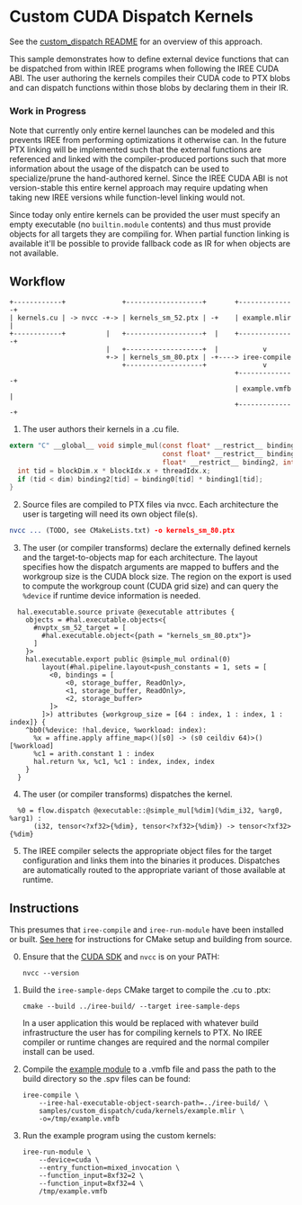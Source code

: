# Custom CUDA Dispatch Kernels

See the [custom_dispatch README](/samples/custom_dispatch/README.md) for an
overview of this approach.

This sample demonstrates how to define external device functions that can be
dispatched from within IREE programs when following the IREE CUDA ABI. The user
authoring the kernels compiles their CUDA code to PTX blobs and can dispatch
functions within those blobs by declaring them in their IR.

### Work in Progress

Note that currently only entire kernel launches can be modeled and this prevents
IREE from performing optimizations it otherwise can. In the future PTX linking
will be implemented such that the external functions are referenced and linked
with the compiler-produced portions such that more information about the usage
of the dispatch can be used to specialize/prune the hand-authored kernel. Since
the IREE CUDA ABI is not version-stable this entire kernel approach may require
updating when taking new IREE versions while function-level linking would not.

Since today only entire kernels can be provided the user must specify an empty
executable (no `builtin.module` contents) and thus must provide objects for
all targets they are compiling for. When partial function linking is available
it'll be possible to provide fallback code as IR for when objects are not
available.

## Workflow

```
+------------+              +-------------------+       +--------------+
| kernels.cu | -> nvcc -+-> | kernels_sm_52.ptx | -+    | example.mlir |
+------------+          |   +-------------------+  |    +--------------+
                        |   +-------------------+  |           v
                        +-> | kernels_sm_80.ptx | -+----> iree-compile
                            +-------------------+              v
                                                        +--------------+
                                                        | example.vmfb |
                                                        +--------------+
```

1. The user authors their kernels in a .cu file.

```c
extern "C" __global__ void simple_mul(const float* __restrict__ binding0,
                                      const float* __restrict__ binding1,
                                      float* __restrict__ binding2, int dim) {
  int tid = blockDim.x * blockIdx.x + threadIdx.x;
  if (tid < dim) binding2[tid] = binding0[tid] * binding1[tid];
}
```

2. Source files are compiled to PTX files via nvcc. Each architecture the user
   is targeting will need its own object file(s).

```cmake
nvcc ... (TODO, see CMakeLists.txt) -o kernels_sm_80.ptx
```

3. The user (or compiler transforms) declare the externally defined kernels and
   the target-to-objects map for each architecture. The layout specifies how
   the dispatch arguments are mapped to buffers and the workgroup size is the
   CUDA block size. The region on the export is used to compute the workgroup
   count (CUDA grid size) and can query the `%device` if runtime device
   information is needed.

```mlir
  hal.executable.source private @executable attributes {
    objects = #hal.executable.objects<{
      #nvptx_sm_52_target = [
        #hal.executable.object<{path = "kernels_sm_80.ptx"}>
      ]
    }>
    hal.executable.export public @simple_mul ordinal(0)
        layout(#hal.pipeline.layout<push_constants = 1, sets = [
          <0, bindings = [
              <0, storage_buffer, ReadOnly>,
              <1, storage_buffer, ReadOnly>,
              <2, storage_buffer>
          ]>
        ]>) attributes {workgroup_size = [64 : index, 1 : index, 1 : index]} {
    ^bb0(%device: !hal.device, %workload: index):
      %x = affine.apply affine_map<()[s0] -> (s0 ceildiv 64)>()[%workload]
      %c1 = arith.constant 1 : index
      hal.return %x, %c1, %c1 : index, index, index
    }
  }
```

4. The user (or compiler transforms) dispatches the kernel.

```mlir
  %0 = flow.dispatch @executable::@simple_mul[%dim](%dim_i32, %arg0, %arg1) :
      (i32, tensor<?xf32>{%dim}, tensor<?xf32>{%dim}) -> tensor<?xf32>{%dim}
```

5. The IREE compiler selects the appropriate object files for the target
   configuration and links them into the binaries it produces. Dispatches are
   automatically routed to the appropriate variant of those available at
   runtime.

## Instructions

This presumes that `iree-compile` and `iree-run-module` have been installed or
built. [See here](https://iree-org.github.io/iree/building-from-source/getting-started/)
for instructions for CMake setup and building from source.

0. Ensure that the [CUDA SDK](https://developer.nvidia.com/cuda-downloads) and `nvcc` is on your PATH:

    ```
    nvcc --version
    ```

1. Build the `iree-sample-deps` CMake target to compile the .cu to .ptx:

    ```
    cmake --build ../iree-build/ --target iree-sample-deps
    ```

    In a user application this would be replaced with whatever build
    infrastructure the user has for compiling kernels to PTX. No IREE
    compiler or runtime changes are required and the normal compiler install can
    be used.

2. Compile the [example module](./example.mlir) to a .vmfb file and pass the
   path to the build directory so the .spv files can be found:

    ```
    iree-compile \
        --iree-hal-executable-object-search-path=../iree-build/ \
        samples/custom_dispatch/cuda/kernels/example.mlir \
        -o=/tmp/example.vmfb
    ```

3. Run the example program using the custom kernels:

    ```
    iree-run-module \
        --device=cuda \
        --entry_function=mixed_invocation \
        --function_input=8xf32=2 \
        --function_input=8xf32=4 \
        /tmp/example.vmfb
    ```
